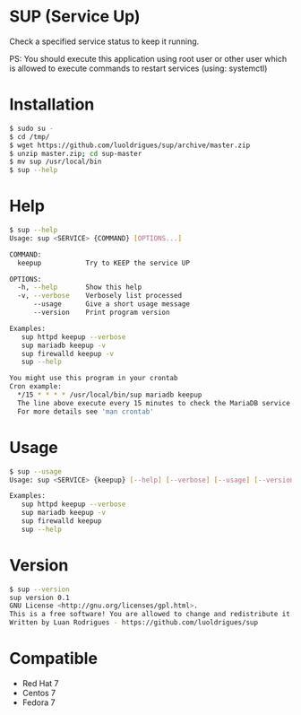 SUP (Service Up)
================
Check a specified service status to keep it running.

PS: You should execute this application using root user or other user which is allowed to execute commands to restart services (using: systemctl)

Installation
============
```sh
$ sudo su -
$ cd /tmp/
$ wget https://github.com/luoldrigues/sup/archive/master.zip
$ unzip master.zip; cd sup-master
$ mv sup /usr/local/bin
$ sup --help
```

Help
====
```sh
$ sup --help
Usage: sup <SERVICE> {COMMAND} [OPTIONS...]

COMMAND:
  keepup           Try to KEEP the service UP

OPTIONS:
  -h, --help       Show this help
  -v, --verbose    Verbosely list processed
      --usage      Give a short usage message
      --version    Print program version

Examples:
   sup httpd keepup --verbose
   sup mariadb keepup -v
   sup firewalld keepup -v
   sup --help

You might use this program in your crontab
Cron example:
  */15 * * * * /usr/local/bin/sup mariadb keepup
  The line above execute every 15 minutes to check the MariaDB service
  For more details see 'man crontab'
```

Usage
=====
```sh
$ sup --usage
Usage: sup <SERVICE> {keepup} [--help] [--verbose] [--usage] [--version]

Examples:
   sup httpd keepup --verbose
   sup mariadb keepup -v
   sup firewalld keepup
   sup --help
```

Version
=======
```sh
$ sup --version
sup version 0.1
GNU License <http://gnu.org/licenses/gpl.html>.
This is a free software! You are allowed to change and redistribute it for free.
Written by Luan Rodrigues - https://github.com/luoldrigues/sup
```

Compatible
==========
- Red Hat 7
- Centos 7
- Fedora 7

